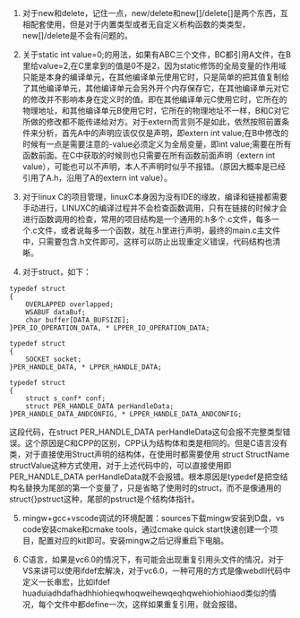 1.  对于new和delete，记住一点，new/delete和new[]/delete[]是两个东西，互相配套使用，但是对于内置类型或者无自定义析构函数的类类型，new[]/delete是不会有问题的。

2. 关于static int value=0;的用法，如果有ABC三个文件，BC都引用A文件，在B里给value=2,在C里拿到的值是0不是2，因为static修饰的全局变量的作用域只能是本身的编译单元，在其他编译单元使用它时，只是简单的把其值复制给了其他编译单元，其他编译单元会另外开个内存保存它，在其他编译单元对它的修改并不影响本身在定义时的值。即在其他编译单元C使用它时，它所在的物理地址，和其他编译单元B使用它时，它所在的物理地址不一样，B和C对它所做的修改都不能传递给对方。对于extern而言则不是如此，依然按照前置条件来分析，首先A中的声明应该仅仅是声明，即extern int value;在B中修改的时候有一点是需要注意的-value必须定义为全局变量，即int value;需要在所有函数前面。在C中获取的时候则也只需要在所有函数前面声明（extern int value），可能也可以不声明，本人不声明时似乎不报错。（原因大概率是已经引用了A.h，沿用了A的extern int value）。

3.  对于linux C的项目管理，linuxC本身因为没有IDE的缘故，编译和链接都需要手动进行，LINUXC的编译过程并不会检查函数调用，只有在链接的时候才会进行函数调用的检查，常用的项目结构是一个通用的.h多个.c文件，每多一个.c文件，或者说每多一个函数，就在.h里进行声明，最终的main.c主文件中，只需要包含.h文件即可。这样可以防止出现重定义错误，代码结构也清晰。

4.  对于struct，如下：
```
typedef struct
{
	OVERLAPPED overlapped;
	WSABUF dataBuf;
	char buffer[DATA_BUFSIZE];
}PER_IO_OPERATION_DATA, * LPPER_IO_OPERATION_DATA;

typedef struct
{
	SOCKET socket;
}PER_HANDLE_DATA, * LPPER_HANDLE_DATA;

typedef struct
{
	struct s_conf* conf;
	struct PER_HANDLE_DATA perHandleData;
}PER_HANDLE_DATA_ANDCONFIG, * LPPER_HANDLE_DATA_ANDCONFIG;
```
这段代码，在struct PER_HANDLE_DATA perHandleData这句会报不完整类型错误。这个原因是C和CPP的区别，CPP认为结构体和类是相同的。但是C语言没有类，对于直接使用Struct声明的结构体，在使用时都需要使用 struct StructName structValue这种方式使用，对于上述代码中的，可以直接使用即PER_HANDLE_DATA perHandleData就不会报错。根本原因是typedef是把空结构名替换为尾部的第一个变量了，只是省略了使用时的struct，而不是像通用的struct{}pstruct这种，尾部的pstruct是个结构体指针。

5. mingw+gcc+vscode调试的环境配置：sources下载mingw安装到D盘，vs code安装cmake和cmake tools，通过cmake quick start快速创建一个项目，配置对应的kit即可。安装mingw之后记得重启下电脑。

6. C语言，如果是vc6.0的情况下，有可能会出现重复引用头文件的情况，对于VS来讲可以使用ifdef宏解决，对于vc6.0，一种可用的方式是像webdll代码中定义一长串宏，比如ifdef huaduiadhdafhadhhiohieqwhoqweihewqeqhqwehiohiohiaod类似的情况，每个文件中都define一次，这样如果重复引用，就会报错。